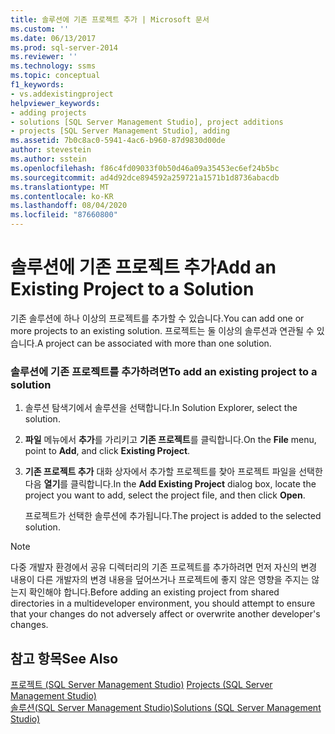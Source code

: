 ```yaml
---
title: 솔루션에 기존 프로젝트 추가 | Microsoft 문서
ms.custom: ''
ms.date: 06/13/2017
ms.prod: sql-server-2014
ms.reviewer: ''
ms.technology: ssms
ms.topic: conceptual
f1_keywords:
- vs.addexistingproject
helpviewer_keywords:
- adding projects
- solutions [SQL Server Management Studio], project additions
- projects [SQL Server Management Studio], adding
ms.assetid: 7b0c8ac0-5941-4ac6-b960-87d9830d00de
author: stevestein
ms.author: sstein
ms.openlocfilehash: f86c4fd09033f0b50d46a09a35453ec6ef24b5bc
ms.sourcegitcommit: ad4d92dce894592a259721a1571b1d8736abacdb
ms.translationtype: MT
ms.contentlocale: ko-KR
ms.lasthandoff: 08/04/2020
ms.locfileid: "87660800"
---
```

# <a name="add-an-existing-project-to-a-solution"></a><span data-ttu-id="7bf43-102">솔루션에 기존 프로젝트 추가</span><span class="sxs-lookup"><span data-stu-id="7bf43-102">Add an Existing Project to a Solution</span></span>
  <span data-ttu-id="7bf43-103">기존 솔루션에 하나 이상의 프로젝트를 추가할 수 있습니다.</span><span class="sxs-lookup"><span data-stu-id="7bf43-103">You can add one or more projects to an existing solution.</span></span> <span data-ttu-id="7bf43-104">프로젝트는 둘 이상의 솔루션과 연관될 수 있습니다.</span><span class="sxs-lookup"><span data-stu-id="7bf43-104">A project can be associated with more than one solution.</span></span>  
  
### <a name="to-add-an-existing-project-to-a-solution"></a><span data-ttu-id="7bf43-105">솔루션에 기존 프로젝트를 추가하려면</span><span class="sxs-lookup"><span data-stu-id="7bf43-105">To add an existing project to a solution</span></span>  
  
1.  <span data-ttu-id="7bf43-106">솔루션 탐색기에서 솔루션을 선택합니다.</span><span class="sxs-lookup"><span data-stu-id="7bf43-106">In Solution Explorer, select the solution.</span></span>  
  
2.  <span data-ttu-id="7bf43-107">**파일** 메뉴에서 **추가**를 가리키고 **기존 프로젝트**를 클릭합니다.</span><span class="sxs-lookup"><span data-stu-id="7bf43-107">On the **File** menu, point to **Add**, and click **Existing Project**.</span></span>  
  
3.  <span data-ttu-id="7bf43-108">**기존 프로젝트 추가** 대화 상자에서 추가할 프로젝트를 찾아 프로젝트 파일을 선택한 다음 **열기**를 클릭합니다.</span><span class="sxs-lookup"><span data-stu-id="7bf43-108">In the **Add Existing Project** dialog box, locate the project you want to add, select the project file, and then click **Open**.</span></span>  
  
     <span data-ttu-id="7bf43-109">프로젝트가 선택한 솔루션에 추가됩니다.</span><span class="sxs-lookup"><span data-stu-id="7bf43-109">The project is added to the selected solution.</span></span>  
  
> [!NOTE]  
>  <span data-ttu-id="7bf43-110">다중 개발자 환경에서 공유 디렉터리의 기존 프로젝트를 추가하려면 먼저 자신의 변경 내용이 다른 개발자의 변경 내용을 덮어쓰거나 프로젝트에 좋지 않은 영향을 주지는 않는지 확인해야 합니다.</span><span class="sxs-lookup"><span data-stu-id="7bf43-110">Before adding an existing project from shared directories in a multideveloper environment, you should attempt to ensure that your changes do not adversely affect or overwrite another developer's changes.</span></span>  
  
## <a name="see-also"></a><span data-ttu-id="7bf43-111">참고 항목</span><span class="sxs-lookup"><span data-stu-id="7bf43-111">See Also</span></span>  
 <span data-ttu-id="7bf43-112">[프로젝트 &#40;SQL Server Management Studio&#41;](projects-sql-server-management-studio.md) </span><span class="sxs-lookup"><span data-stu-id="7bf43-112">[Projects &#40;SQL Server Management Studio&#41;](projects-sql-server-management-studio.md) </span></span>  
 [<span data-ttu-id="7bf43-113">솔루션&#40;SQL Server Management Studio&#41;</span><span class="sxs-lookup"><span data-stu-id="7bf43-113">Solutions &#40;SQL Server Management Studio&#41;</span></span>](solutions-sql-server-management-studio.md)  
  
  
